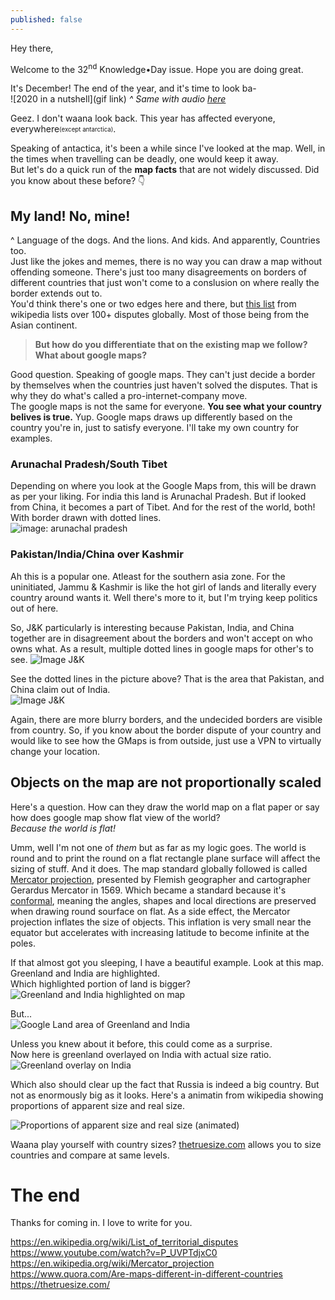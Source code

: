 ```yaml
---
published: false
---
```

Hey there,

Welcome to the 32<sup>nd</sup> Knowledge•Day issue. Hope you are doing great.  

It's December! The end of the year, and it's time to look ba-  
![2020 in a nutshell](gif link)
_^ Same with audio [here](https://www.instagram.com/p/CIAdBbeCIdm/)_

Geez. I don't waana look back. This year has affected everyone, everywhere<sub><sup>(except antarctica)</sup></sub>.  

Speaking of antactica, it's been a while since I've looked at the map. Well, in the times when travelling can be deadly, one would keep it away.  
But let's do a quick run of the **map facts** that are not widely discussed. Did you know about these before? 👇  
## My land! No, mine!
^ Language of the dogs. And the lions. And kids. And apparently, Countries too.  
Just like the jokes and memes, there is no way you can draw a map without offending someone. There's just too many disagreements on borders of different countries that just won't come to a conslusion on where really the border extends out to.    
You'd think there's one or two edges here and there, but [this list](https://en.wikipedia.org/wiki/List_of_territorial_disputes) from wikipedia lists over 100+ disputes globally. Most of those being from the Asian continent.  

> **But how do you differentiate that on the existing map we follow? What about google maps?**

Good question. Speaking of google maps. They can't just decide a border by themselves when the countries just haven't solved the disputes. That is why they do what's called a pro-internet-company move.  
The google maps is not the same for everyone. **You see what your country belives is true.** Yup. Google maps draws up differently based on the country you're in, just to satisfy everyone. I'll take my own country for examples.  

### Arunachal Pradesh/South Tibet
Depending on where you look at the Google Maps from, this will be drawn as per your liking. For india this land is Arunachal Pradesh. But if looked from China, it becomes a part of Tibet. And for the rest of the world, both! With border drawn with dotted lines.  
![image: arunachal pradesh]({{site.baseurl}}/assets/img/arunachalp_border.png)

### Pakistan/India/China over Kashmir
Ah this is a popular one. Atleast for the southern asia zone. For the uninitiated, Jammu & Kashmir is like the hot girl of lands and literally every country around wants it. Well there's more to it, but I'm trying keep politics out of here.   

So, J&K particularly is interesting because Pakistan, India, and China together are in disagreement about the borders and won't accept on who owns what. As a result, multiple dotted lines in google maps for other's to see. 
![Image J&K]({{site.baseurl}}/assets/img/jnk_standalone.png) 

See the dotted lines in the picture above? That is the area that Pakistan, and China claim out of India.    
![Image J&K]({{site.baseurl}}/assets/img/jnk_portion_separated.png)
  
Again, there are more blurry borders, and the undecided borders are visible from country. So, if you know about the border dispute of your country and would like to see how the GMaps is from outside, just use a VPN to virtually change your location.

## Objects on the map are not proportionally scaled
Here's a question. How can they draw the world map on a flat paper or say how does google map show flat view of the world?  
_Because the world is flat!_  

Umm, well I'm not one of _them_ but as far as my logic goes. The world is round and to print the round on a flat rectangle plane surface will affect the sizing of stuff. And it does. The map standard globally followed is called [Mercator projection](https://en.wikipedia.org/wiki/Mercator_projection), presented by Flemish geographer and cartographer Gerardus Mercator in 1569. Which became a standard because it's [conformal](https://en.wikipedia.org/wiki/Conformal_map_projection), meaning the angles, shapes and local directions are preserved when drawing round sourface on flat. As a side effect, the Mercator projection inflates the size of objects. This inflation is very small near the equator but accelerates with increasing latitude to become infinite at the poles.  

If that almost got you sleeping, I have a beautiful example. Look at this map. Greenland and India are highlighted.  
Which highlighted portion of land is bigger?  
![Greenland and India highlighted on map]({{site.baseurl}}/assets/img/greenland_india_orig.png)
  
But...  
![Google Land area of Greenland and India]({{site.baseurl}}/assets/img/greenland_vs_india_area.jpeg)
  
Unless you knew about it before, this could come as a surprise.  
Now here is greenland overlayed on India with actual size ratio.  
![Greenland overlay on India]({{site.baseurl}}/assets/img/greenland_india_together.png)

Which also should clear up the fact that Russia is indeed a big country. But not as enormously big as it looks. Here's a animatin from wikipedia showing proportions of apparent size and real size.

![Proportions of apparent size and real size (animated)](https://upload.wikimedia.org/wikipedia/commons/e/ee/Worlds_animate.gif)

Waana play yourself with country sizes? [thetruesize.com](https://thetruesize.com/) allows you to size countries and compare at same levels.

# The end
Thanks for coming in. I love to write for you.

https://en.wikipedia.org/wiki/List_of_territorial_disputes
https://www.youtube.com/watch?v=P_UVPTdjxC0
https://en.wikipedia.org/wiki/Mercator_projection
https://www.quora.com/Are-maps-different-in-different-countries
https://thetruesize.com/
